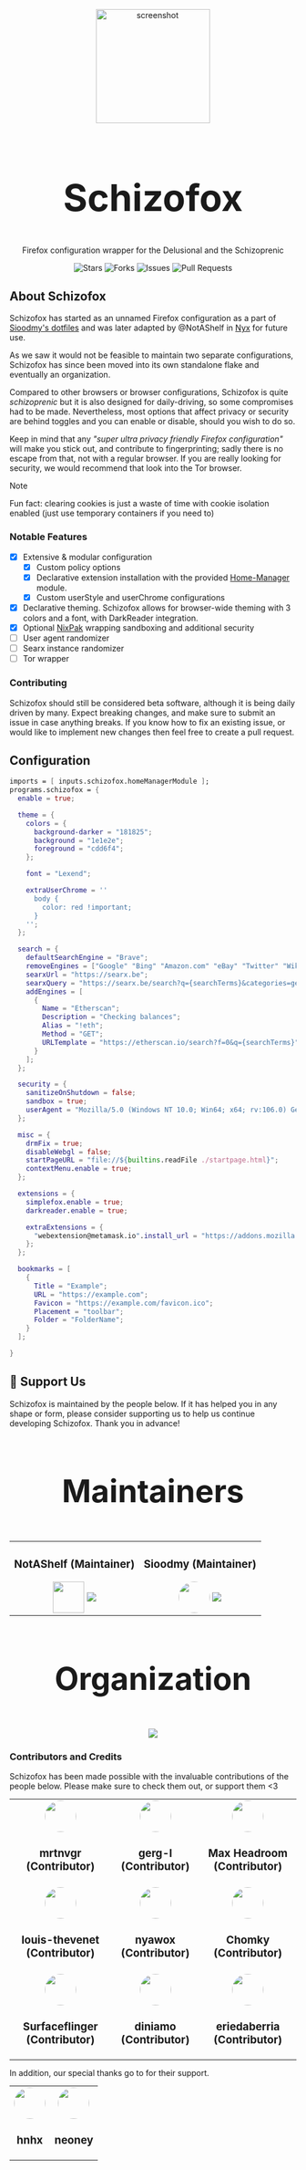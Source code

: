 <p align="center">
    <img src="https://github.com/schizofox/assets/blob/main/logo/logo.png" alt="screenshot" width="200" align="center" />
</p>

<h1 align="center" style="font-size: 65px">
    Schizofox
</h1>

<div align="center">
    <p align = "center">
        Firefox configuration wrapper for the Delusional and the
        Schizoprenic</br>
    </p>
    <!-- Repo Info -->
    <img alt="Stars" src="https://img.shields.io/github/stars/schizofox/schizofox">
    <img alt="Forks" src="https://img.shields.io/github/forks/schizofox/schizofox">
    <img alt="Issues" src="https://img.shields.io/github/issues/schizofox/schizofox">
    <img alt="Pull Requests" src="https://img.shields.io/github/issues-pr/schizofox/schizofox">
</div>

## About Schizofox

[Sioodmy's dotfiles]: https://github.com/sioodmy/dotfiles
[Nyx]: https://github.com/notashelf/nyx

Schizofox has started as an unnamed Firefox configuration as a part of
[Sioodmy's dotfiles] and was later adapted by @NotAShelf in [Nyx] for future
use.

As we saw it would not be feasible to maintain two separate configurations,
Schizofox has since been moved into its own standalone flake and eventually an
organization.

Compared to other browsers or browser configurations, Schizofox is quite
_schizoprenic_ but it is also designed for daily-driving, so some compromises
had to be made. Nevertheless, most options that affect privacy or security are
behind toggles and you can enable or disable, should you wish to do so.

Keep in mind that any _"super ultra privacy friendly Firefox configuration"_
will make you stick out, and contribute to fingerprinting; sadly there is no
escape from that, not with a regular browser. If you are really looking for
security, we would recommend that look into the Tor browser.

<!-- deno-fmt-ignore-start -->

> [!NOTE]
> Fun fact: clearing cookies is just a waste of time with cookie
> isolation enabled (just use temporary containers if you need to)

<!-- deno-fmt-ignore-end -->

### Notable Features <a name = "doc_features"></a>

[Nixpak]: https://github.com/nixpak/nixpak
[Home-Manager]: https://github.com/nix-community/home-manager

- [x] Extensive & modular configuration
  - [x] Custom policy options
  - [x] Declarative extension installation with the provided [Home-Manager]
        module.
  - [x] Custom userStyle and userChrome configurations
- [x] Declarative theming. Schizofox allows for browser-wide theming with 3
      colors and a font, with DarkReader integration.
- [x] Optional [NixPak] wrapping sandboxing and additional security
- [ ] User agent randomizer
- [ ] Searx instance randomizer
- [ ] Tor wrapper

### Contributing <a name = "doc_contributing"></a>

Schizofox should still be considered beta software, although it is being daily
driven by many. Expect breaking changes, and make sure to submit an issue in
case anything breaks. If you know how to fix an existing issue, or would like to
implement new changes then feel free to create a pull request.

## Configuration

```nix
imports = [ inputs.schizofox.homeManagerModule ];
programs.schizofox = {
  enable = true;

  theme = {
    colors = {
      background-darker = "181825";
      background = "1e1e2e";
      foreground = "cdd6f4";
    };

    font = "Lexend";

    extraUserChrome = ''
      body {
        color: red !important;
      }
    '';
  };

  search = {
    defaultSearchEngine = "Brave";
    removeEngines = ["Google" "Bing" "Amazon.com" "eBay" "Twitter" "Wikipedia"];
    searxUrl = "https://searx.be";
    searxQuery = "https://searx.be/search?q={searchTerms}&categories=general";
    addEngines = [
      {
        Name = "Etherscan";
        Description = "Checking balances";
        Alias = "!eth";
        Method = "GET";
        URLTemplate = "https://etherscan.io/search?f=0&q={searchTerms}";
      }
    ];
  };

  security = {
    sanitizeOnShutdown = false;
    sandbox = true;
    userAgent = "Mozilla/5.0 (Windows NT 10.0; Win64; x64; rv:106.0) Gecko/20100101 Firefox/106.0";
  };

  misc = {
    drmFix = true;
    disableWebgl = false;
    startPageURL = "file://${builtins.readFile ./startpage.html}";
    contextMenu.enable = true;
  };

  extensions = {
    simplefox.enable = true;
    darkreader.enable = true;

    extraExtensions = {
      "webextension@metamask.io".install_url = "https://addons.mozilla.org/firefox/downloads/latest/ether-metamask/latest.xpi";
    };
  };

  bookmarks = [
    {
      Title = "Example";
      URL = "https://example.com";
      Favicon = "https://example.com/favicon.ico";
      Placement = "toolbar";
      Folder = "FolderName";
    }
  ];

}
```

## 💛 Support Us <a name="doc_support_us"></a>

Schizofox is maintained by the people below. If it has helped you in any shape
or form, please consider supporting us to help us continue developing Schizofox.
Thank you in advance!

<div align="center">
    <div align="center" style="border: none;">
        <h3 align="center" style="font-size: 55px">
            Maintainers
        </h3>
        <table align="center" style="border-collapse: collapse; margin: 0 auto;">
            <tr align="center">
                <!-- NotAShelf -->
                <td align="center">
                    <h3 align="center">NotAShelf (Maintainer)</h3>
                    <a href="https://ko-fi.com/notashelf" style="text-decoration: none;">
                        <img align="center" src='https://avatars.githubusercontent.com/u/62766066?s=55&v=4' width="55" height="55">
                        <img align="center" src='https://ko-fi.com/img/githubbutton_sm.svg'>
                    </a>
                </td>
                <!-- Sioodmy -->
                <td align="center">
                    <h3 align="center">Sioodmy (Maintainer)</h3>
                    <a href="https://ko-fi.com/sioodmy" style="text-decoration: none;">
                        <img align="center" src='https://avatars.githubusercontent.com/u/81568712?s=55&v=4' width="55" height="55", style="border-radius: 50%;">
                        <img align="center" src='https://ko-fi.com/img/githubbutton_sm.svg'>
                    </a>
                </td>
            </tr>
        </table>
        <h3 align="center" style="font-size: 55px">
            Organization
        </h3>
        <a href="https://liberapay.com/schizofox/donate">
            <img src="https://img.shields.io/liberapay/patrons/notashelf.svg?logo=liberapay?color=e5c890&labelColor=303446&style=for-the-badge">
        </a>
    </div>
</div>

### Contributors and Credits <a name="doc_contributors_credits"></a>

Schizofox has been made possible with the invaluable contributions of the people
below. Please make sure to check them out, or support them <3

<div align="center">
    <div align="center" style="border: none;">
        <table align="center" style="border-collapse: collapse; margin: 0 auto;">
            <!-- First Row -->
            <tr align="center">
                <!-- mrtnvgr -->
                <td align="center">
                    <a href="https://github.com/mrtnvgr" style="text-decoration: none;">
                        <img align="center" src='https://avatars.githubusercontent.com/u/48406064?s=55&v=4' width="55" height="55", style="border-radius: 50%;">
                    </a>
                    <h3 align="center">mrtnvgr (Contributor)</h3>
                </td>
                <!-- Gerg -->
                <td align="center">
                    <a href="https://github.com/gerg-l" style="text-decoration: none;">
                        <img align="center" src='https://avatars.githubusercontent.com/u/88247690?s=55&v=4' width="55" height="55", style="border-radius: 50%;">
                    </a>
                    <h3 align="center">gerg-l (Contributor) </h3>
                </td>
                <!-- Max Headroom -->
                <td align="center">
                    <a href="https://github.com/max-privatevoid" style="text-decoration: none;">
                        <img align="center" src='https://avatars.githubusercontent.com/u/55053574?s=55&v=4' width="55" height="55", style="border-radius: 50%;">
                    </a>
                    <h3 align="center">Max Headroom (Contributor)</h3>
                </td>
            </tr>
            <!-- Second Row -->
            <tr align="center">
                <!-- louis-thevenet -->
                <td align="center">
                    <a href="https://github.com/louis-thevenet" style="text-decoration: none;">
                        <img align="center" src='https://avatars.githubusercontent.com/u/55986107?s=55&v=4' width="55" height="55", style="border-radius: 50%;">
                    </a>
                    <h3 align="center">louis-thevenet (Contributor)</h3>
                </td>
                <!-- nyawox -->
                <td align="center">
                    <a href="https://github.com/nyawox" style="text-decoration: none;">
                        <img align="center" src='https://avatars.githubusercontent.com/u/93813719?s=55&v=4' width="55" height="55", style="border-radius: 50%;">
                    </a>
                    <h3 align="center"> nyawox (Contributor)</h3>
                </td>
                <!-- Chomky -->
                <td align="center">
                    <a href="https://github.com/justchokingaround" style="text-decoration: none;">
                        <img align="center" src='https://avatars.githubusercontent.com/u/44473782?s=55&v=4' width="55" height="55", style="border-radius: 50%;">
                    </a>
                    <h3 align="center"> Chomky (Contributor)</h3>
                </td>
            </tr>
            <!-- Third Row -->
            <tr align="center">
                <!-- Surfaceflinger -->
                <td align="center">
                    <a href="https://github.com/surfaceflinger" style="text-decoration: none;">
                        <img align="center" src='https://avatars.githubusercontent.com/u/44725111?s=55&v=4' width="55" height="55", style="border-radius: 50%;">
                    </a>
                    <h3 align="center">Surfaceflinger (Contributor)</h3>
                </td>
                <!-- Diniamo -->
                <td align="center">
                    <a href="https://github.com/diniamo" style="text-decoration: none;">
                        <img align="center" src='https://avatars.githubusercontent.com/u/55629891?s=55&v=4' width="55" height="55", style="border-radius: 50%;">
                    </a>
                    <h3 align="center">diniamo (Contributor)</h3>
                </td>
                <!-- eriedaberrie -->
                <td align="center">
                    <a href="https://github.com/eriedaberrie" style="text-decoration: none;">
                        <img align="center" src='https://avatars.githubusercontent.com/u/64395218?s=55&v=4' width="55" height="55", style="border-radius: 50%;">
                    </a>
                    <h3 align="center">eriedaberria (Contributor)</h3>
                </td>
            </tr>
        </table>
    </div>
</div>

In addition, our special thanks go to for their support.

<div align="center">
    <div align="center" style="border: none;">
        <table align="center" style="border-collapse: collapse; margin: 0 auto;">
            <tr align="center">
                <!-- hnhx -->
                <td align="center">
                    <a href="https://github.com/hnhxr" style="text-decoration: none;">
                        <img align="center" src='https://avatars.githubusercontent.com/u/49120638?s=55&v=4' width="55" height="55", style="border-radius: 50%;">
                    </a>
                    <h3 align="center">hnhx</h3>
                </td>
                <!-- neoney -->
                <td align="center">
                    <a href="https://github.com/n3oney" style="text-decoration: none;">
                        <img align="center" src='https://avatars.githubusercontent.com/u/30625554?s=55&v=4' width="55" height="55", style="border-radius: 50%;">
                    </a>
                    <h3 align="center">neoney</h3>
                </td>
            </tr>
        </table>
    </div>
</div>
